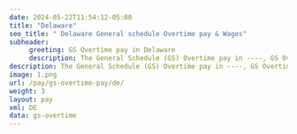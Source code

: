 ```yaml
---
date: 2024-05-22T11:54:12-05:00
title: "Delaware"
seo_title: " Delaware General schedule Overtime pay & Wages"
subheader:
     greeting: GS Overtime pay in Delaware
     description: The General Schedule (GS) Overtime pay in ----, GS Overtime pay,The General Schedule  Overtime pay, updated for year 2024.
description: The General Schedule (GS) Overtime pay in ----, GS Overtime pay,The General Schedule  Overtime pay, updated for year 2024.
image: 1.png
url: /pay/gs-overtime-pay/de/
weight: 3
layout: pay
xml: DE
data: gs-overtime
---
```

